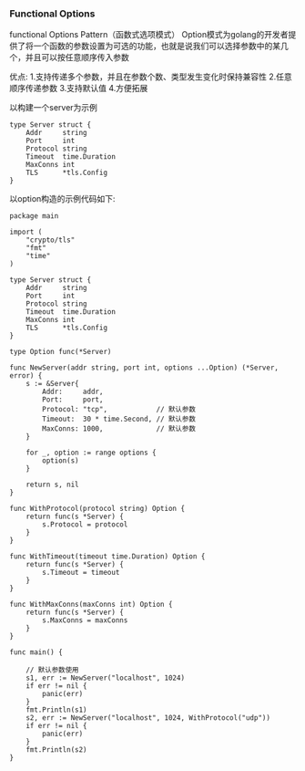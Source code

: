 ### Functional Options
functional Options Pattern（函数式选项模式）
Option模式为golang的开发者提供了将一个函数的参数设置为可选的功能，也就是说我们可以选择参数中的某几个，并且可以按任意顺序传入参数

优点:
1.支持传递多个参数，并且在参数个数、类型发生变化时保持兼容性
2.任意顺序传递参数
3.支持默认值
4.方便拓展

以构建一个server为示例
```
type Server struct {
    Addr     string
    Port     int
    Protocol string
    Timeout  time.Duration
    MaxConns int
    TLS      *tls.Config
}
```
以option构造的示例代码如下:
```
package main

import (
	"crypto/tls"
	"fmt"
	"time"
)

type Server struct {
	Addr     string
	Port     int
	Protocol string
	Timeout  time.Duration
	MaxConns int
	TLS      *tls.Config
}

type Option func(*Server)

func NewServer(addr string, port int, options ...Option) (*Server, error) {
	s := &Server{
		Addr:     addr,
		Port:     port,
		Protocol: "tcp",            // 默认参数
		Timeout:  30 * time.Second, // 默认参数
		MaxConns: 1000,             // 默认参数
	}

	for _, option := range options {
		option(s)
	}

	return s, nil
}

func WithProtocol(protocol string) Option {
	return func(s *Server) {
		s.Protocol = protocol
	}
}

func WithTimeout(timeout time.Duration) Option {
	return func(s *Server) {
		s.Timeout = timeout
	}
}

func WithMaxConns(maxConns int) Option {
	return func(s *Server) {
		s.MaxConns = maxConns
	}
}

func main() {

	// 默认参数使用
	s1, err := NewServer("localhost", 1024)
	if err != nil {
		panic(err)
	}
	fmt.Println(s1)
	s2, err := NewServer("localhost", 1024, WithProtocol("udp"))
	if err != nil {
		panic(err)
	}
	fmt.Println(s2)
}
```

